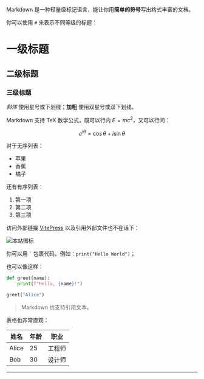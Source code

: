 Markdown 是一种轻量级标记语言，能让你用**简单的符号**写出格式丰富的文档。

你可以使用 `#` 来表示不同等级的标题：

# 一级标题
## 二级标题
### 三级标题

*斜体* 使用星号或下划线；**加粗** 使用双星号或双下划线。

Markdown 支持 TeX 数学公式，既可以行内 $E = m c^2$，又可以行间：

$$
e^{i\theta} = \cos\theta + i \sin\theta
$$

对于无序列表：

- 苹果
- 香蕉
- 橘子

还有有序列表：

1. 第一项
2. 第二项
3. 第三项

访问外部链接 [VitePress](https://vitepress.dev) 以及引用外部文件也不在话下：

![本站图标](./logo.svg)

你可以用 `` ` `` 包裹代码，例如：`print("Hello World")`；

也可以像这样：

```python
def greet(name):
    print(f"Hello, {name}!")

greet("Alice")
```

> Markdown 也支持引用文本。

表格也非常直观：

| 姓名 | 年龄 | 职业 |
| ----- | -- | --- |
| Alice | 25 | 工程师 |
| Bob   | 30 | 设计师 |

---